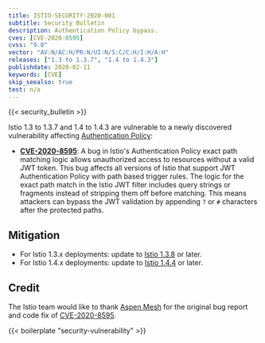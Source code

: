 ```yaml
---
title: ISTIO-SECURITY-2020-001
subtitle: Security Bulletin
description: Authentication Policy bypass.
cves: [CVE-2020-8595]
cvss: "9.0"
vector: "AV:N/AC:H/PR:N/UI:N/S:C/C:H/I:H/A:H"
releases: ["1.3 to 1.3.7", "1.4 to 1.4.3"]
publishdate: 2020-02-11
keywords: [CVE]
skip_seealso: true
test: n/a
---
```


{{< security_bulletin >}}

Istio 1.3 to 1.3.7 and 1.4 to 1.4.3 are vulnerable to a newly discovered vulnerability affecting [Authentication Policy](https://archive.istio.io/1.4/docs/reference/config/security/istio.authentication.v1alpha1/#Policy):

* __[CVE-2020-8595](https://cve.mitre.org/cgi-bin/cvename.cgi?name=CVE-2020-8595)__: A bug in Istio's Authentication Policy exact path matching logic allows unauthorized access to resources without a valid JWT token. This bug affects all versions of Istio that support JWT Authentication Policy with path based trigger rules. The logic for the exact path match in the Istio JWT filter includes query strings or fragments instead of stripping them off before matching. This means attackers can bypass the JWT validation by appending `?` or `#` characters after the protected paths.

## Mitigation

* For Istio 1.3.x deployments: update to [Istio 1.3.8](/news/releases/1.3.x/announcing-1.3.8) or later.
* For Istio 1.4.x deployments: update to [Istio 1.4.4](/news/releases/1.4.x/announcing-1.4.4) or later.

## Credit

The Istio team would like to thank [Aspen Mesh](https://aspenmesh.com/2H8qf3r) for the original bug report and code fix of [CVE-2020-8595](https://cve.mitre.org/cgi-bin/cvename.cgi?name=CVE-2020-8595).

{{< boilerplate "security-vulnerability" >}}
